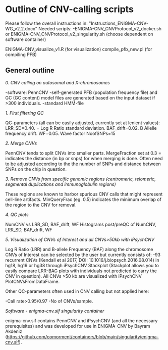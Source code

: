 # Outline of CNV-calling scripts

Please follow the overall instructions in: "Instructions_ENIGMA-CNV-WG_v2.2.docx"
Needed scripts:
-ENIGMA-CNV_CNVProtocol_v2_docker.sh or ENIGMA-CNV_CNVProtocol_v2_singularity.sh (choose dependent on software container)

ENIGMA-CNV_visualize_v1.R (for visualization)
compile_pfb_new.pl (for compiling PFB)

## General outline

_0. CNV calling on autosomal and X-chromosomes_

-software: PennCNV
-self-generated PFB (population frequency file) and GC (GC content) model files are generated based on the input dataset if >300 individuals.
-standard HMM-file

_1. First filtering QC_

QC-parameters (all can be easily adjusted, currently set at lenient values):
LRR_SD=0.40. = Log R Ratio standard deviation.
BAF_drift=0.02. B Allelle frequency drift.
WF=0.05. Wave factor
NoofSNPs=15

_2. Merge CNVs_

PennCNV tends to split CNVs into smaller parts.
MergeFraction set at 0.3 = indicates the distance (in bp or snps) for when merging is done. Often need to be adjusted according to the the number of SNPs and distance between SNPs on the chip in question.

_3. Remove CNVs from specific genomic regions (centromeric, telomeric, segmental duplications and immunoglobulin regions)_

These regions are known to harbor spurious CNV calls that might represent cell-line artifacts.
MinQueryFrac (eg. 0.5) indicates the minimum overlap of the region to the CNV for removal.

_4. QC plots_

NumCNV vs LRR_SD, BAF_drift, WF
Histograms post/preQC of NumCNV, LRR_SD, BAF_drift, WF

_5. Visualization of CNVs of Interest and all CNVs>50kb with iPsychCNV_

Log R Ratio (LRR) and B-allele Frequency (BAF) along the chromosome
CNVs of Interest can be selected by the user but currently consists of:
-93 recurrent CNVs (Kendall et al 2017,  DOI: 10.1016/j.biopsych.2016.08.014) in hg18, hg19 or hg38 through iPsychCNV Stackplot (Stackplot allows you to easily compare LRR-BAG plots with individuals not predicted to carry the CNV in question).
All CNVs >50 kb are visualized with iPsychCNV PlotCNVsFromDataFrame.

Other QC-parameters often used in CNV calling but not applied here:

-Call rate>0.95/0.97
-No of CNVs/sample.

_Software - enigma-cnv.sif singularity container_

enigma-cnv.sif contains PennCNV and iPsychCNV (and all the necessary prerequisites) and was developed for use in ENIGMA-CNV by Bayram Akdeniz  (https://github.com/comorment/containers/blob/main/singularity/enigma-cnv.sif).
